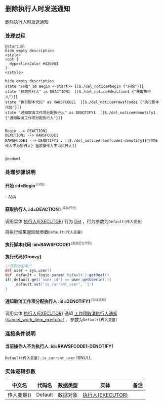 ## 删除执行人时发送通知 <!-- {docsify-ignore-all} -->

   删除执行人时发送通知

### 处理过程

```plantuml
@startuml
hide empty description
<style>
root {
  HyperlinkColor #42b983
}
</style>

hide empty description
state "开始" as Begin <<start>> [[$./del_notice#begin {"开始"}]]
state "获取执行人" as DEACTION1  [[$./del_notice#deaction1 {"获取执行人"}]]
state "执行脚本代码" as RAWSFCODE1  [[$./del_notice#rawsfcode1 {"执行脚本代码"}]]
state "通知取消工作项分配执行人" as DENOTIFY1  [[$./del_notice#denotify1 {"通知取消工作项分配执行人"}]]


Begin --> DEACTION1
DEACTION1 --> RAWSFCODE1
RAWSFCODE1 --> DENOTIFY1 : [[$./del_notice#rawsfcode1-denotify1{当前操作人不为执行人} 当前操作人不为执行人]]


@enduml
```


### 处理步骤说明

#### 开始 :id=Begin<sup class="footnote-symbol"> <font color=gray size=1>[开始]</font></sup>



*- N/A*
#### 获取执行人 :id=DEACTION1<sup class="footnote-symbol"> <font color=gray size=1>[实体行为]</font></sup>



调用实体 [执行人(EXECUTOR)](module/Base/executor.md) 行为 [Get](module/Base/executor#行为) ，行为参数为`Default(传入变量)`

将执行结果返回给参数`Default(传入变量)`

#### 执行脚本代码 :id=RAWSFCODE1<sup class="footnote-symbol"> <font color=gray size=1>[直接后台代码]</font></sup>



<p class="panel-title"><b>执行代码[Groovy]</b></p>

```groovy
//获取当前用户
def user = sys.user()
def _default = logic.param('Default').getReal()
if(_default.get('user_id') == user.getUserid()){
    _default.set('is_current_user', '1')
}
```

#### 通知取消工作项分配执行人 :id=DENOTIFY1<sup class="footnote-symbol"> <font color=gray size=1>[实体通知]</font></sup>



调用实体 [执行人(EXECUTOR)](module/Base/executor.md) 通知 [工作项取消执行人通知(cancel_work_item_executor)](module/Base/executor/notify/cancel_work_item_executor) ，参数为`Default(传入变量)`

### 连接条件说明
#### 当前操作人不为执行人 :id=RAWSFCODE1-DENOTIFY1

`Default(传入变量).is_current_user` ISNULL


### 实体逻辑参数

|    中文名   |    代码名    |  数据类型    |  实体   |备注 |
| --------| --------| -------- | -------- | --------   |
|传入变量(<i class="fa fa-check"/></i>)|Default|数据对象|[执行人(EXECUTOR)](module/Base/executor.md)||
